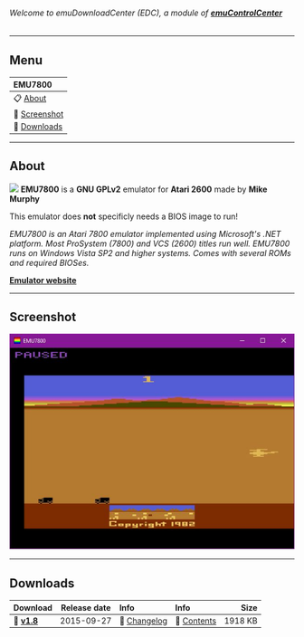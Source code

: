 ###### Welcome to emuDownloadCenter (EDC), a module of [**emuControlCenter**](https://github.com/PhoenixInteractiveNL/emuControlCenter/wiki)
***
## Menu
| **EMU7800** |
|:---------|
| :clipboard: [About](#about) |
| :sunrise: [Screenshot](#screenshot) |
| :floppy_disk: [Downloads](#downloads) |
***
## About
![](https://raw.githubusercontent.com/PhoenixInteractiveNL/edc-masterhook/master/emulatorimages/emu7800_logo_200.jpg)
**EMU7800** is a **GNU GPLv2** emulator for **Atari 2600** made by **Mike Murphy**

This emulator does **not** specificly needs a BIOS image to run!

_EMU7800 is an Atari 7800 emulator implemented using Microsoft's .NET platform. Most ProSystem (7800) and VCS (2600) titles run well. EMU7800 runs on Windows Vista SP2 and higher systems. Comes with several ROMs and required BIOSes._

[**Emulator website**](https://sourceforge.net/projects/emu7800/files/)
***
## Screenshot
![](https://raw.githubusercontent.com/PhoenixInteractiveNL/edc-masterhook/master/downloadhooks/emu7800/emu7800_screen.jpg)
***
## Downloads
| Download | Release date  | Info       | Info       | Size       |
|:---------|:-------------:|:-----------|:-----------|-----------:|
| :floppy_disk: [**v1.8**](https://github.com/PhoenixInteractiveNL/edc-repo0001/raw/master/emu7800/1.8.7z) | 2015-09-27 | :page_facing_up: [Changelog](https://github.com/PhoenixInteractiveNL/edc-repo0001/blob/master/emu7800/1.8_changelog.txt) | :mag_right: [Contents](https://github.com/PhoenixInteractiveNL/edc-repo0001/blob/master/emu7800/1.8_contents.txt) | 1918 KB |
